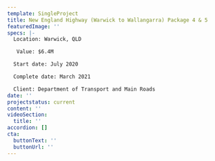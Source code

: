 ```yaml
---
template: SingleProject
title: New England Highway (Warwick to Wallangarra) Package 4 & 5
featuredImage: ''
specs: |-
  Location: Warwick, QLD

   Value: $6.4M

  Start date: July 2020

  Complete date: March 2021

  Client: Department of Transport and Main Roads
date: ''
projectstatus: current
content: ''
videoSection:
  title: ''
accordion: []
cta:
  buttonText: ''
  buttonUrl: ''
---
```


